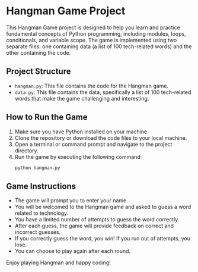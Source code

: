 # Hangman Game Project

This Hangman Game project is designed to help you learn and practice fundamental concepts of Python programming, including modules, loops, conditionals, and variable scope. The game is implemented using two separate files: one containing data (a list of 100 tech-related words) and the other containing the code.

## Project Structure

- `hangman.py`: This file contains the code for the Hangman game.
- `data.py`: This file contains the data, specifically a list of 100 tech-related words that make the game challenging and interesting.

## How to Run the Game

1. Make sure you have Python installed on your machine.
2. Clone the repository or download the code files to your local machine.
3. Open a terminal or command prompt and navigate to the project directory.
4. Run the game by executing the following command:
    ```bash
    python hangman.py
    ```

## Game Instructions

- The game will prompt you to enter your name.
- You will be welcomed to the Hangman game and asked to guess a word related to technology.
- You have a limited number of attempts to guess the word correctly.
- After each guess, the game will provide feedback on correct and incorrect guesses.
- If you correctly guess the word, you win! If you run out of attempts, you lose.
- You can choose to play again after each round.


Enjoy playing Hangman and happy coding!
